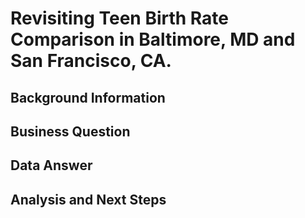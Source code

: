 # Revisiting Teen Birth Rate Comparison in Baltimore, MD and San Francisco, CA. 
## Background Information 

## Business Question 

## Data Answer 

## Analysis and Next Steps 
